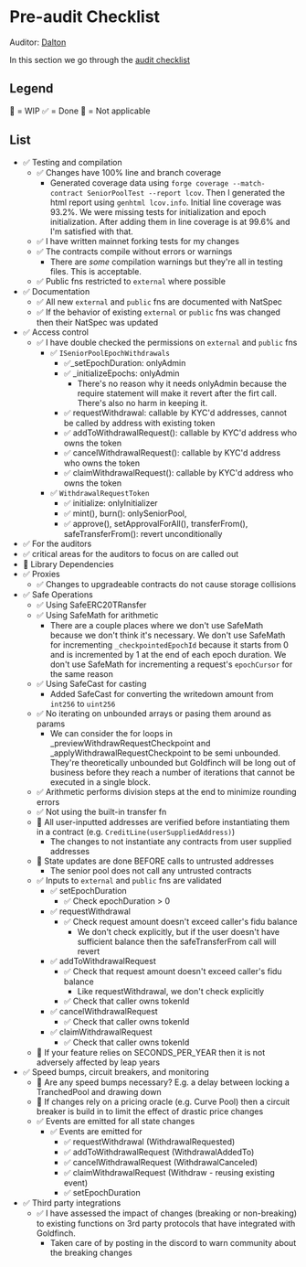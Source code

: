 # Pre-audit Checklist
Auditor: [Dalton](https://github.com/daltyboy11)

In this section we go through the [audit checklist](internal-audits/withdrawal-mechanics/withdrawal-mechanics-audit.md)

## Legend
🚧 = WIP
✅ = Done
🚫 = Not applicable

## List

* ✅ Testing and compilation
  * ✅ Changes have 100% line and branch coverage
    * Generated coverage data using `forge coverage --match-contract SeniorPoolTest --report lcov`. Then I generated the html report
      using `genhtml lcov.info`. Initial line coverage was 93.2%. We were missing tests for initialization and epoch initialization. After
      adding them in line coverage is at 99.6% and I'm satisfied with that.
  * ✅  I have written mainnet forking tests for my changes
  * ✅  The contracts compile without errors or warnings
    * There are _some_ compilation warnings but they're all in testing files. This is acceptable.
  * ✅  Public fns restricted to `external` where possible
* ✅  Documentation
  * ✅ All new `external` and `public` fns are documented with NatSpec
  * ✅ If the behavior of existing `external` or `public` fns was changed then their NatSpec was updated
* ✅ Access control
  * ✅ I have double checked the permissions on `external` and `public` fns
    * ✅ `ISeniorPoolEpochWithdrawals`
      * ✅_setEpochDuration: onlyAdmin
      * ✅ _initializeEpochs: onlyAdmin
        * There's no reason why it needs onlyAdmin because the require statement will make it revert after the firt call. There's also no harm in keeping it.
      * ✅ requestWithdrawal: callable by KYC'd addresses, cannot be called by address with existing token
      * ✅ addToWithdrawalRequest(): callable by KYC'd address who owns the token
      * ✅ cancelWithdrawalRequest(): callable by KYC'd address who owns the token
      * ✅ claimWithdrawalRequest(): callable by KYC'd address who owns the token
    * ✅ `WithdrawalRequestToken`
      * ✅ initialize: onlyInitializer
      * ✅ mint(), burn(): onlySeniorPool, 
      * ✅ approve(), setApprovalForAll(), transferFrom(), safeTransferFrom(): revert unconditionally
* ✅ For the auditors
 * ✅ critical areas for the auditors to focus on are called out
* 🚫 Library Dependencies
* ✅ Proxies
  * ✅ Changes to upgradeable contracts do not cause storage collisions
* ✅ Safe Operations
  * ✅ Using SafeERC20TRansfer
  * ✅ Using SafeMath for arithmetic
    * There are a couple places where we don't use SafeMath because we don't think it's necessary. We don't use SafeMath for incrementing `_checkpointedEpochId`
    because it starts from 0 and is incremented by 1 at the end of each epoch duration. We don't use SafeMath for incrementing a request's `epochCursor` for the
    same reason
  * ✅ Using SafeCast for casting
    * Added SafeCast for converting the writedown amount from `int256` to `uint256`
  * ✅ No iterating on unbounded arrays or pasing them around as params
    * We can consider the for loops in _previewWithdrawRequestCheckpoint and
      _applyWithdrawalRequestCheckpoint to be semi unbounded. They're theoretically
      unbounded but Goldfinch will be long out of business before they reach a number
      of iterations that cannot be executed in a single block.
  * ✅ Arithmetic performs division steps at the end to minimize rounding errors
  * ✅ Not using the built-in transfer fn
  * 🚫 All user-inputted addresses are verified before instantiating them in a contract (e.g. `CreditLine(userSuppliedAddress)`)
    * The changes to not instantiate any contracts from user supplied addresses
  * 🚫 State updates are done BEFORE calls to untrusted addresses
    * The senior pool does not call any untrusted contracts
  * ✅ Inputs to `external` and `public` fns are validated
    * ✅ setEpochDuration
      * ✅ Check epochDuration > 0
    * ✅ requestWithdrawal
      * ✅ Check request amount doesn't exceed caller's fidu balance
        * We don't check explicitly, but if the user doesn't have sufficient balance
          then the safeTransferFrom call will revert
    * ✅ addToWithdrawalRequest
      * ✅ Check that request amount doesn't exceed caller's fidu balance
        * Like requestWithdrawal, we don't check explicitly
      * ✅ Check that caller owns tokenId
    * ✅ cancelWithdrawalRequest
      * ✅ Check that caller owns tokenId
    * ✅ claimWithdrawalRequest
      * ✅ Check that caller owns tokenId
  * 🚫 If your feature relies on SECONDS_PER_YEAR then it is not adversely affected by leap years
* ✅  Speed bumps, circuit breakers, and monitoring
  * 🚫 Are any speed bumps necessary? E.g. a delay between locking a TranchedPool and drawing down
  * 🚫 If changes rely on a pricing oracle (e.g. Curve Pool) then a circuit breaker is build in to limit
    the effect of drastic price changes
  * ✅  Events are emitted for all state changes
    * ✅  Events are emitted for
      * ✅ requestWithdrawal (WithdrawalRequested)
      * ✅ addToWithdrawalRequest (WithdrawalAddedTo)
      * ✅ cancelWithdrawalRequest (WithdrawalCanceled)
      * ✅ claimWithdrawalRequest (Withdraw - reusing existing event)
      * ✅ setEpochDuration
* ✅ Third party integrations
  * ✅ I have assessed the impact of changes (breaking or non-breaking) to existing
    functions on 3rd party protocols that have integrated with Goldfinch.
    * Taken care of by posting in the discord to warn community about the breaking changes
    